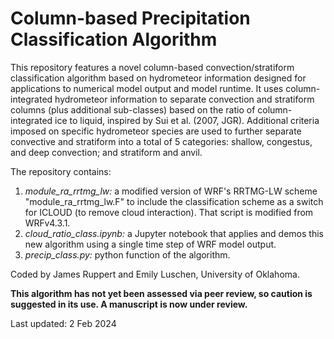 # Column-based Precipitation Classification Algorithm

This repository features a novel column-based convection/stratiform classification algorithm based on hydrometeor information designed for applications to numerical model output and model runtime. It uses column-integrated hydrometeor information to separate convection and stratiform columns (plus additional sub-classes) based on the ratio of column-integrated ice to liquid, inspired by Sui et al. (2007, JGR). Additional criteria imposed on specific hydrometeor species are used to further separate convective and stratiform into a total of 5 categories: shallow, congestus, and deep convection; and stratiform and anvil.

The repository contains:

1) *module_ra_rrtmg_lw:* a modified version of WRF's RRTMG-LW scheme "module_ra_rrtmg_lw.F" to include the classification scheme as a switch for ICLOUD (to remove cloud interaction). That script is modified from WRFv4.3.1.
2) *cloud_ratio_class.ipynb:* a Jupyter notebook that applies and demos this new algorithm using a single time step of WRF model output.
3) *precip_class.py:* python function of the algorithm.

Coded by James Ruppert and Emily Luschen, University of Oklahoma.

**This algorithm has not yet been assessed via peer review, so caution is suggested in its use. A manuscript is now under review.**

Last updated: 2 Feb 2024
